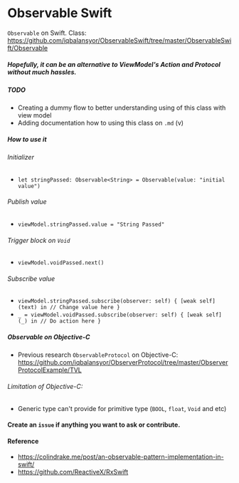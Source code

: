 # Observable Swift

`Observable` on Swift. 
Class: https://github.com/iqbalansyor/ObservableSwift/tree/master/ObservableSwift/Observable

##### Hopefully, it can be an alternative to ViewModel's Action and Protocol without much hassles.

##### TODO
- Creating a dummy flow to better understanding using of this class with view model
- Adding documentation how to using this class on `.md` (v)

##### How to use it

###### Initializer
+ ```let stringPassed: Observable<String> = Observable(value: "initial value")```

###### Publish value
+ ```viewModel.stringPassed.value = "String Passed"```

###### Trigger block on `Void`
+ ```viewModel.voidPassed.next()```

###### Subscribe value
+ ```viewModel.stringPassed.subscribe(observer: self) { [weak self] (text) in // Change value here }```
+ ```_ = viewModel.voidPassed.subscribe(observer: self) { [weak self] (_) in // Do action here } ```

##### Observable on Objective-C
- Previous research `ObservableProtocol` on Objective-C: https://github.com/iqbalansyor/ObserverProtocol/tree/master/ObserverProtocolExample/TVL

###### Limitation of Objective-C:
- Generic type can't provide for primitive type (`BOOL`, `float`, `Void` and etc)

#### Create an `issue` if anything you want to ask or contribute.

#### Reference
- https://colindrake.me/post/an-observable-pattern-implementation-in-swift/
- https://github.com/ReactiveX/RxSwift
